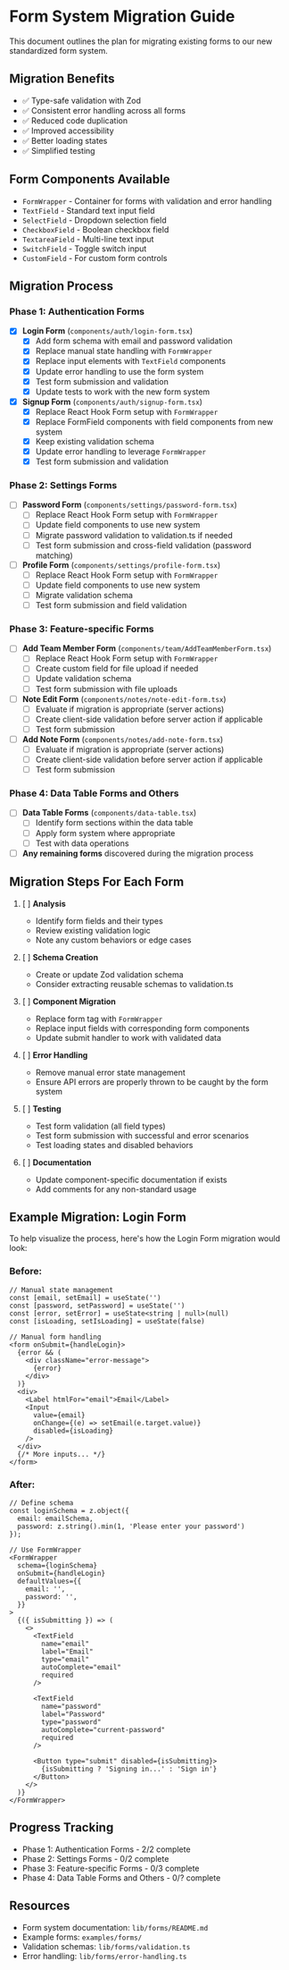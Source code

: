 # Form System Migration Guide

This document outlines the plan for migrating existing forms to our new standardized form system.

## Migration Benefits

- ✅ Type-safe validation with Zod
- ✅ Consistent error handling across all forms
- ✅ Reduced code duplication
- ✅ Improved accessibility
- ✅ Better loading states
- ✅ Simplified testing

## Form Components Available

- `FormWrapper` - Container for forms with validation and error handling
- `TextField` - Standard text input field 
- `SelectField` - Dropdown selection field
- `CheckboxField` - Boolean checkbox field
- `TextareaField` - Multi-line text input
- `SwitchField` - Toggle switch input
- `CustomField` - For custom form controls

## Migration Process

### Phase 1: Authentication Forms

- [x] **Login Form** (`components/auth/login-form.tsx`)
  - [x] Add form schema with email and password validation
  - [x] Replace manual state handling with `FormWrapper`
  - [x] Replace input elements with `TextField` components
  - [x] Update error handling to use the form system
  - [x] Test form submission and validation
  - [x] Update tests to work with the new form system

- [x] **Signup Form** (`components/auth/signup-form.tsx`)
  - [x] Replace React Hook Form setup with `FormWrapper`
  - [x] Replace FormField components with field components from new system
  - [x] Keep existing validation schema
  - [x] Update error handling to leverage `FormWrapper`
  - [x] Test form submission and validation

### Phase 2: Settings Forms

- [ ] **Password Form** (`components/settings/password-form.tsx`)
  - [ ] Replace React Hook Form setup with `FormWrapper`
  - [ ] Update field components to use new system
  - [ ] Migrate password validation to validation.ts if needed
  - [ ] Test form submission and cross-field validation (password matching)

- [ ] **Profile Form** (`components/settings/profile-form.tsx`)
  - [ ] Replace React Hook Form setup with `FormWrapper`
  - [ ] Update field components to use new system
  - [ ] Migrate validation schema
  - [ ] Test form submission and field validation

### Phase 3: Feature-specific Forms

- [ ] **Add Team Member Form** (`components/team/AddTeamMemberForm.tsx`)
  - [ ] Replace React Hook Form setup with `FormWrapper`
  - [ ] Create custom field for file upload if needed
  - [ ] Update validation schema
  - [ ] Test form submission with file uploads

- [ ] **Note Edit Form** (`components/notes/note-edit-form.tsx`)
  - [ ] Evaluate if migration is appropriate (server actions)
  - [ ] Create client-side validation before server action if applicable
  - [ ] Test form submission

- [ ] **Add Note Form** (`components/notes/add-note-form.tsx`)
  - [ ] Evaluate if migration is appropriate (server actions)
  - [ ] Create client-side validation before server action if applicable
  - [ ] Test form submission

### Phase 4: Data Table Forms and Others

- [ ] **Data Table Forms** (`components/data-table.tsx`)
  - [ ] Identify form sections within the data table
  - [ ] Apply form system where appropriate
  - [ ] Test with data operations

- [ ] **Any remaining forms** discovered during the migration process

## Migration Steps For Each Form

1. [ ] **Analysis**
   - Identify form fields and their types
   - Review existing validation logic
   - Note any custom behaviors or edge cases

2. [ ] **Schema Creation**
   - Create or update Zod validation schema
   - Consider extracting reusable schemas to validation.ts

3. [ ] **Component Migration**
   - Replace form tag with `FormWrapper`
   - Replace input fields with corresponding form components
   - Update submit handler to work with validated data

4. [ ] **Error Handling**
   - Remove manual error state management
   - Ensure API errors are properly thrown to be caught by the form system

5. [ ] **Testing**
   - Test form validation (all field types)
   - Test form submission with successful and error scenarios
   - Test loading states and disabled behaviors

6. [ ] **Documentation**
   - Update component-specific documentation if exists
   - Add comments for any non-standard usage

## Example Migration: Login Form

To help visualize the process, here's how the Login Form migration would look:

### Before:
```tsx
// Manual state management
const [email, setEmail] = useState('')
const [password, setPassword] = useState('')
const [error, setError] = useState<string | null>(null)
const [isLoading, setIsLoading] = useState(false)

// Manual form handling
<form onSubmit={handleLogin}>
  {error && (
    <div className="error-message">
      {error}
    </div>
  )}
  <div>
    <Label htmlFor="email">Email</Label>
    <Input
      value={email}
      onChange={(e) => setEmail(e.target.value)}
      disabled={isLoading}
    />
  </div>
  {/* More inputs... */}
</form>
```

### After:
```tsx
// Define schema
const loginSchema = z.object({
  email: emailSchema,
  password: z.string().min(1, 'Please enter your password')
});

// Use FormWrapper
<FormWrapper 
  schema={loginSchema} 
  onSubmit={handleLogin}
  defaultValues={{
    email: '',
    password: '',
  }}
>
  {({ isSubmitting }) => (
    <>
      <TextField
        name="email"
        label="Email"
        type="email" 
        autoComplete="email"
        required
      />
      
      <TextField
        name="password"
        label="Password"
        type="password"
        autoComplete="current-password"
        required
      />
      
      <Button type="submit" disabled={isSubmitting}>
        {isSubmitting ? 'Signing in...' : 'Sign in'}
      </Button>
    </>
  )}
</FormWrapper>
```

## Progress Tracking

- Phase 1: Authentication Forms - 2/2 complete
- Phase 2: Settings Forms - 0/2 complete  
- Phase 3: Feature-specific Forms - 0/3 complete
- Phase 4: Data Table Forms and Others - 0/? complete

## Resources

- Form system documentation: `lib/forms/README.md`
- Example forms: `examples/forms/`
- Validation schemas: `lib/forms/validation.ts`
- Error handling: `lib/forms/error-handling.ts` 